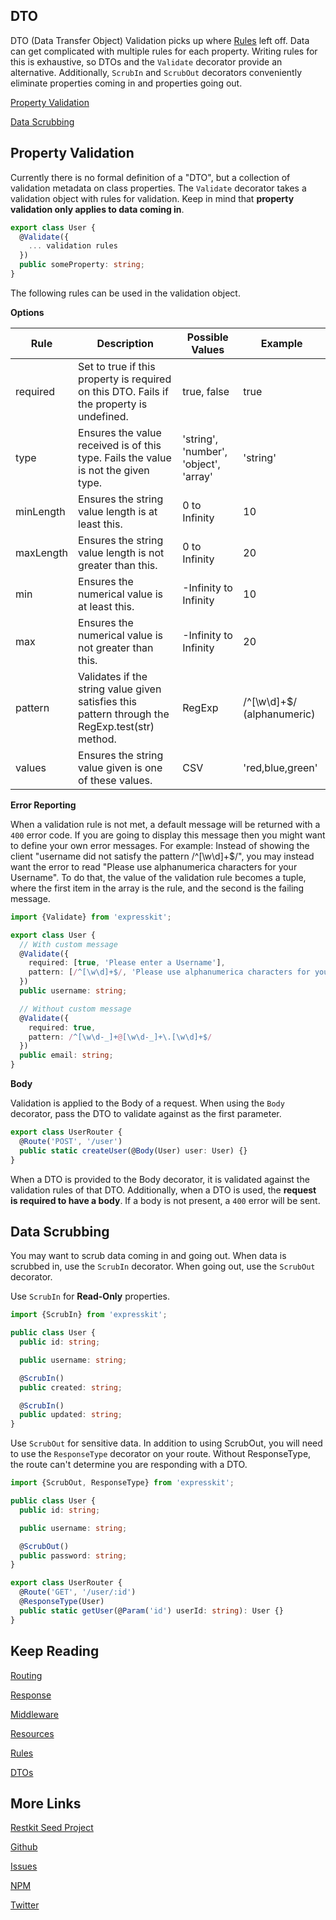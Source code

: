 DTO
---

DTO (Data Transfer Object) Validation picks up where [Rules](/rule/README.md) left off. Data
can get complicated with multiple rules for each property. Writing rules for this
is exhaustive, so DTOs and the `Validate` decorator provide an alternative.
Additionally, `ScrubIn` and `ScrubOut` decorators conveniently eliminate properties
coming in and properties going out.

[Property Validation](#validation)

[Data Scrubbing](#scrubbing)

<a name="validation"></a>
## Property Validation

Currently there is no formal definition of a "DTO", but a collection of validation
metadata on class properties. The `Validate` decorator takes a validation object
with rules for validation. Keep in mind that **property validation only applies
to data coming in**.

```typescript
export class User {
  @Validate({
    ... validation rules
  })
  public someProperty: string;
}
```

The following rules can be used in the validation object.

**Options**

| Rule      | Description                                                                                     | Possible Values                       | Example                    |
|-----------|-------------------------------------------------------------------------------------------------|---------------------------------------|----------------------------|
| required  | Set to true if this property is required on this DTO. Fails if the property is undefined.       | true, false                           | true                       |
| type      | Ensures the value received is of this type. Fails the value is not the given type.              | 'string', 'number', 'object', 'array' | 'string'                   |
| minLength | Ensures the string value length is at least this.                                               | 0 to Infinity                         | 10                         |
| maxLength | Ensures the string value length is not greater than this.                                       | 0 to Infinity                         | 20                         |
| min       | Ensures the numerical value is at least this.                                                   | -Infinity to Infinity                 | 10                         |
| max       | Ensures the numerical value is not greater than this.                                           | -Infinity to Infinity                 | 20                         |
| pattern   | Validates if the string value given satisfies this pattern through the RegExp.test(str) method. | RegExp                                | /^[\w\d]+$/ (alphanumeric) |
| values    | Ensures the string value given is one of these values.                                          | CSV                                   | 'red,blue,green'           |


**Error Reporting**

When a validation rule is not met, a default message will be returned with a `400`
error code. If you are going to display this message then you might want to
define your own error messages. For example: Instead of showing the client "username did not 
satisfy the pattern /^[\w\d]+$/", you may instead want the error to read "Please
use alphanumerica characters for your Username". To do that, the value of the
validation rule becomes a tuple, where the first item in the array is the rule,
and the second is the failing message.

```typescript
import {Validate} from 'expresskit';

export class User {
  // With custom message
  @Validate({
    required: [true, 'Please enter a Username'],
    pattern: [/^[\w\d]+$/, 'Please use alphanumerica characters for your Username']
  })
  public username: string;

  // Without custom message
  @Validate({
    required: true,
    pattern: /^[\w\d-_]+@[\w\d-_]+\.[\w\d]+$/
  })
  public email: string;
}
```

**Body**

Validation is applied to the Body of a request. When using the `Body` decorator, pass
the DTO to validate against as the first parameter.

```typescript
export class UserRouter {
  @Route('POST', '/user')
  public static createUser(@Body(User) user: User) {}
}
```

When a DTO is provided to the Body decorator, it is validated against the validation
rules of that DTO. Additionally, when a DTO is used, the __request is required to have
a body__. If a body is not present, a `400` error will be sent.

<a name="scrubbing"></a>
## Data Scrubbing

You may want to scrub data coming in and going out. When data is scrubbed in, use the
`ScrubIn` decorator. When going out, use the `ScrubOut` decorator.

Use `ScrubIn` for **Read-Only** properties. 

```typescript
import {ScrubIn} from 'expresskit';

public class User {
  public id: string;

  public username: string;

  @ScrubIn()
  public created: string;

  @ScrubIn()
  public updated: string;
}
```

Use `ScrubOut` for sensitive data. In addition to using ScrubOut, you will need to
use the `ResponseType` decorator on your route. Without ResponseType, the route can't
determine you are responding with a DTO.

```typescript
import {ScrubOut, ResponseType} from 'expresskit';

public class User {
  public id: string;

  public username: string;

  @ScrubOut()
  public password: string;
}

export class UserRouter {
  @Route('GET', '/user/:id')
  @ResponseType(User)
  public static getUser(@Param('id') userId: string): User {}
}
```

## Keep Reading

[Routing](/route/README.md)

[Response](/response/README.md)

[Middleware](/middleware/README.md)

[Resources](/resource/README.md)

[Rules](/rule/README.md)

[DTOs](/dto/README.md)

## More Links

[Restkit Seed Project](https://github.com/iamchairs/restkit-seed)

[Github](https://github.com/iamchairs/restkit)

[Issues](https://github.com/iamchairs/restkit/issues)

[NPM](https://www.npmjs.com/package/restkit)

[Twitter](https://twitter.com/micahwllmsn)